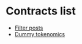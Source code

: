 # Contracts list

* [Filter posts](contracts/filter-posts/README.md)
* [Dummy tokenomics](contracts/dummy-tokenomics/README.md)
